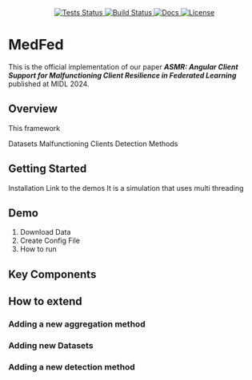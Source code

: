 
   <div style="text-align: center;">
   <a href="https://openreview.net/pdf?id=nqM0lZMevc">
       <img alt="Tests Status" src="https://img.shields.io/badge/OpenReview%20-%20MIDL2024%20-%20green"/>
   </a>
   <a href="https://github.com/mirko-code/MedFed/">
       <img alt="Build Status" src="https://img.shields.io/github/last-commit/mirko-code/MedFed/master?logo=Github"/>
   </a>
   <a href="https://discuss.pytorch.org/t/how-to-install-specific-version-of-torch-2-0-0/177812">
       <img alt="Docs" src="https://img.shields.io/badge/Pytorch-2.0.0+cu117-brightgreen?logo=pytorch&logoColor=red"/>
   </a>
   <a href="https://github.com/mirko-code/MedFed/blob/master/LICENSE">
       <img alt="License" src="https://img.shields.io/github/license/mirko-code/MedFed"/>
   </a>
   </div>


# MedFed

This is the official implementation of our paper ***ASMR: Angular Client Support for Malfunctioning Client Resilience in Federated Learning*** published at MIDL 2024.

## Overview
This framework 


Datasets
Malfunctioning Clients
Detection Methods

## Getting Started

Installation 
Link to the demos
It is a simulation that uses multi threading

## Demo

1. Download Data
2. Create Config File
3. How to run

## Key Components 

## How to extend
 ### Adding a new aggregation method
 ### Adding new Datasets
 ### Adding a new detection method

 
